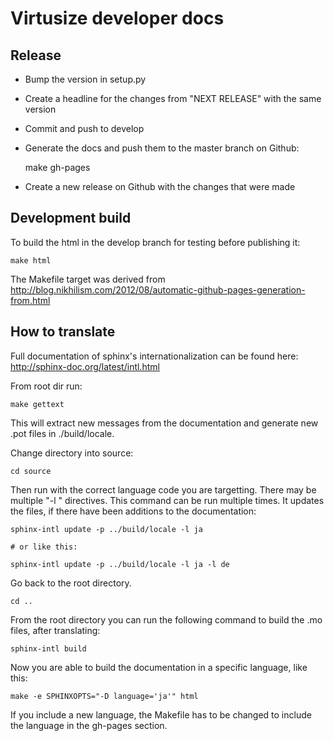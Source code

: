 Virtusize developer docs
========================

## Release

- Bump the version in setup.py
- Create a headline for the changes from "NEXT RELEASE" with the same version
- Commit and push to develop
- Generate the docs and push them to the master branch on Github:

    make gh-pages

- Create a new release on Github with the changes that were made


## Development build

To build the html in the develop branch for testing before publishing it:

    make html


The Makefile target was derived from http://blog.nikhilism.com/2012/08/automatic-github-pages-generation-from.html


## How to translate

Full documentation of sphinx's internationalization can be found here: http://sphinx-doc.org/latest/intl.html

From root dir run:

    make gettext

This will extract new messages from the documentation and generate new .pot files in ./build/locale.

Change directory into source:

    cd source

Then run with the correct language code you are targetting. There may be
multiple "-l <lang-code>" directives. This command can be run multiple times.
It updates the files, if there have been additions to the documentation:

    sphinx-intl update -p ../build/locale -l ja

    # or like this: 

    sphinx-intl update -p ../build/locale -l ja -l de


Go back to the root directory.

    cd ..

From the root directory you can run the following command to build the .mo
files, after translating:

    sphinx-intl build

Now you are able to build the documentation in a specific language, like this:

    make -e SPHINXOPTS="-D language='ja'" html

If you include a new language, the Makefile has to be changed to include the
language in the gh-pages section.

